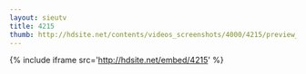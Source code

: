 ```yaml
---
layout: sieutv
title: 4215
thumb: http://hdsite.net/contents/videos_screenshots/4000/4215/preview_360p.mp4.jpg
---
```

{% include iframe src='http://hdsite.net/embed/4215' %}
 
